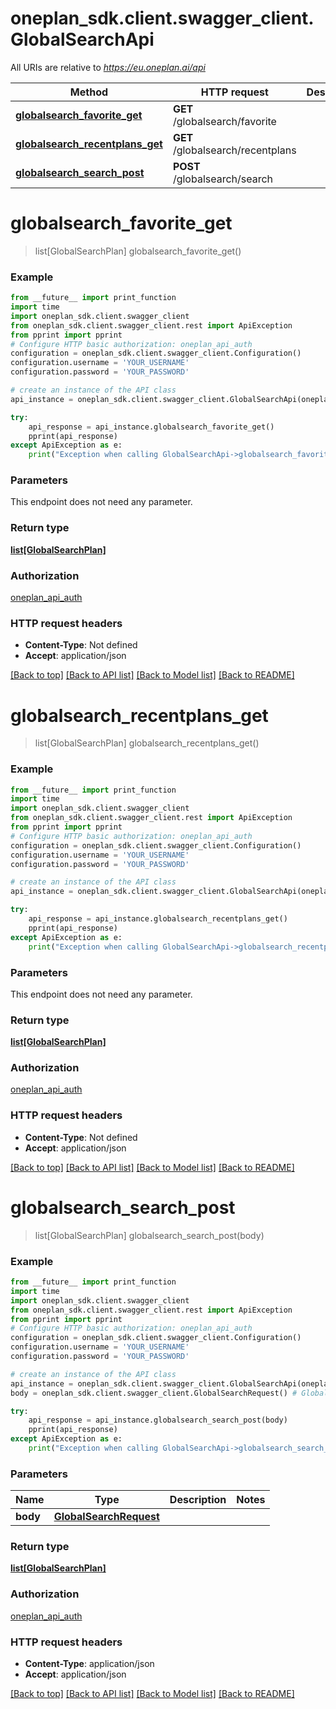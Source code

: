 # oneplan_sdk.client.swagger_client.GlobalSearchApi

All URIs are relative to *https://eu.oneplan.ai/api*

Method | HTTP request | Description
------------- | ------------- | -------------
[**globalsearch_favorite_get**](GlobalSearchApi.md#globalsearch_favorite_get) | **GET** /globalsearch/favorite | 
[**globalsearch_recentplans_get**](GlobalSearchApi.md#globalsearch_recentplans_get) | **GET** /globalsearch/recentplans | 
[**globalsearch_search_post**](GlobalSearchApi.md#globalsearch_search_post) | **POST** /globalsearch/search | 

# **globalsearch_favorite_get**
> list[GlobalSearchPlan] globalsearch_favorite_get()



### Example
```python
from __future__ import print_function
import time
import oneplan_sdk.client.swagger_client
from oneplan_sdk.client.swagger_client.rest import ApiException
from pprint import pprint
# Configure HTTP basic authorization: oneplan_api_auth
configuration = oneplan_sdk.client.swagger_client.Configuration()
configuration.username = 'YOUR_USERNAME'
configuration.password = 'YOUR_PASSWORD'

# create an instance of the API class
api_instance = oneplan_sdk.client.swagger_client.GlobalSearchApi(oneplan_sdk.client.swagger_client.ApiClient(configuration))

try:
    api_response = api_instance.globalsearch_favorite_get()
    pprint(api_response)
except ApiException as e:
    print("Exception when calling GlobalSearchApi->globalsearch_favorite_get: %s\n" % e)
```

### Parameters
This endpoint does not need any parameter.

### Return type

[**list[GlobalSearchPlan]**](GlobalSearchPlan.md)

### Authorization

[oneplan_api_auth](../README.md#oneplan_api_auth)

### HTTP request headers

 - **Content-Type**: Not defined
 - **Accept**: application/json

[[Back to top]](#) [[Back to API list]](../README.md#documentation-for-api-endpoints) [[Back to Model list]](../README.md#documentation-for-models) [[Back to README]](../README.md)

# **globalsearch_recentplans_get**
> list[GlobalSearchPlan] globalsearch_recentplans_get()



### Example
```python
from __future__ import print_function
import time
import oneplan_sdk.client.swagger_client
from oneplan_sdk.client.swagger_client.rest import ApiException
from pprint import pprint
# Configure HTTP basic authorization: oneplan_api_auth
configuration = oneplan_sdk.client.swagger_client.Configuration()
configuration.username = 'YOUR_USERNAME'
configuration.password = 'YOUR_PASSWORD'

# create an instance of the API class
api_instance = oneplan_sdk.client.swagger_client.GlobalSearchApi(oneplan_sdk.client.swagger_client.ApiClient(configuration))

try:
    api_response = api_instance.globalsearch_recentplans_get()
    pprint(api_response)
except ApiException as e:
    print("Exception when calling GlobalSearchApi->globalsearch_recentplans_get: %s\n" % e)
```

### Parameters
This endpoint does not need any parameter.

### Return type

[**list[GlobalSearchPlan]**](GlobalSearchPlan.md)

### Authorization

[oneplan_api_auth](../README.md#oneplan_api_auth)

### HTTP request headers

 - **Content-Type**: Not defined
 - **Accept**: application/json

[[Back to top]](#) [[Back to API list]](../README.md#documentation-for-api-endpoints) [[Back to Model list]](../README.md#documentation-for-models) [[Back to README]](../README.md)

# **globalsearch_search_post**
> list[GlobalSearchPlan] globalsearch_search_post(body)



### Example
```python
from __future__ import print_function
import time
import oneplan_sdk.client.swagger_client
from oneplan_sdk.client.swagger_client.rest import ApiException
from pprint import pprint
# Configure HTTP basic authorization: oneplan_api_auth
configuration = oneplan_sdk.client.swagger_client.Configuration()
configuration.username = 'YOUR_USERNAME'
configuration.password = 'YOUR_PASSWORD'

# create an instance of the API class
api_instance = oneplan_sdk.client.swagger_client.GlobalSearchApi(oneplan_sdk.client.swagger_client.ApiClient(configuration))
body = oneplan_sdk.client.swagger_client.GlobalSearchRequest() # GlobalSearchRequest | 

try:
    api_response = api_instance.globalsearch_search_post(body)
    pprint(api_response)
except ApiException as e:
    print("Exception when calling GlobalSearchApi->globalsearch_search_post: %s\n" % e)
```

### Parameters

Name | Type | Description  | Notes
------------- | ------------- | ------------- | -------------
 **body** | [**GlobalSearchRequest**](GlobalSearchRequest.md)|  | 

### Return type

[**list[GlobalSearchPlan]**](GlobalSearchPlan.md)

### Authorization

[oneplan_api_auth](../README.md#oneplan_api_auth)

### HTTP request headers

 - **Content-Type**: application/json
 - **Accept**: application/json

[[Back to top]](#) [[Back to API list]](../README.md#documentation-for-api-endpoints) [[Back to Model list]](../README.md#documentation-for-models) [[Back to README]](../README.md)


